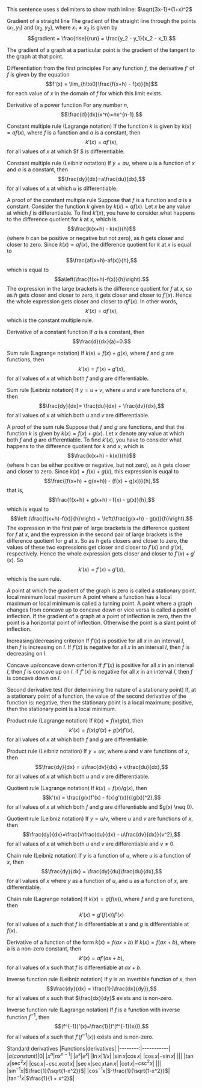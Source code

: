 This sentence uses `$` delimiters to show math inline:  $\sqrt{3x-1}+(1+x)^2$

Gradient of a straight line
The gradient of the straight line through the points $(x_1, y_1)$ and $(x_2, y_2)$, where $x_1 \neq x_2$ is given by
$$gradient = \frac{rise}{run} = \frac{y_2 - y_1}{x_2 - x_1}.$$

The gradient of a graph at a particular point is the gradient of the tangent to the graph  at that point.

Differentiation from the first principles
For any function $f$, the derivative $f'$ of $f$ is given by the equation
$$f'(x) = \lim_{h\to0}\frac{f(x+h) - f(x)}{h}$$
for each value of $x$ in the domain of $f$ for which this limit exists.

Derivative of a power function
For any number $n$,
$$\frac{d}{dx}(x^n)=nx^{n-1}.$$

Constant multiple rule (Lagrange notation)
If the function $k$ is given by $k(x) = af(x)$, where $f$ is a function and $a$ is a constant, then
$$k'(x)  = af'(x),$$
for all values of $x$ at which $f $ is differentiable.

Constant multiple rule (Leibniz notation)
If $y = au$, where $u$ is a function of $x$ and $a$ is a constant, then
$$\frac{dy}{dx}=a\frac{du}{dx},$$
for all values of $x$ at which $u$ is differentiable. 

A proof of the constant multiple rule
Suppose that $f$ is a function and $a$ is a constant. Consider the function $k$ given by $k(x)=af(x)$. Let $x$ be any value at which $f$ is differentiable. To find $k'(x)$, you have to consider what happens  to the difference quotient for $k$ at $x$, which is
$$\frac{k(x+h) - k(x)}{h}$$
(where $h$ can be positive or negative but not zero), as $h$ gets closer and closer to zero. Since $k(x)=af(x)$, the difference quotient for $k$ at $x$ is equal to 
$$\frac{af(x+h)-af(x)}{h},$$
which is equal to
$$a\left(\frac{f(x+h)-f(x)}{h}\right).$$
The expression in the large brackets is the difference quotient for $f$ at $x$, so as $h$ gets closer and closer to zero, it gets closer and closer to $f'(x)$. Hence the whole expression gets closer and closer to $af'(x)$. In other words,
$$k'(x) = af'(x),$$
which is the constant multiple rule.

Derivative of a constant function
If $a$ is a constant, then
$$\frac{d}{dx}(a)=0.$$

Sum rule (Lagrange notation)
If $k(x) = f(x) + g(x)$, where $f$ and $g$ are functions, then
$$k'(x) = f'(x) + g'(x),$$
for all values of $x$ at which both $f$ and $g$ are differentiable.

Sum rule (Leibniz notation)
If $y = u + v$, where $u$ and $v$ are functions of $x$, then
$$\frac{dy}{dx}= \frac{du}{dx} + \frac{dv}{dx},$$
for all values of $x$ at which both $u$ and $v$ are differentiable.

A proof of the sum rule
Suppose that $f$ and $g$ are functions, and that the function $k$ is given by $k(x) = f(x) + g(x)$. Let $x$ denote any value at which both $f$ and $g$ are differentiable. To find $k'(x)$, you have to consider what happens to the difference quotient for $k$ and $x$, which is
$$\frac{k(x+h) - k(x)}{h}$$
(where $h$ can be either positive or negative, but not zero), as $h$ gets closer and closer to zero. Since $k(x) = f(x) + g(x)$, this expression is euqal to 
$$\frac{(f(x+h) + g(x+h)) - (f(x) + g(x))}{h},$$
that is,
$$\frac{f(x+h) + g(x+h) - f(x) - g(x)}{h},$$
which is equal to
$$\left (\frac{f(x+h)-f(x)}{h}\right) + \left(\frac{g(x+h) - g(x)}{h}\right).$$
The expression in the first pair of large brackets is the difference quotient for $f$ at $x$, and the expression in the second pair of large brackets is the difference quotient for $g$ at $x$. So as $h$ gets closers and closer to zero, the values of these two expressions get closer and closer to $f'(x)$ and $g'(x)$, respectively. Hence the whole expression gets closer and closer to $f'(x) + g'(x)$. So
$$k'(x) = f'(x) + g'(x),$$
which is the sum rule.

A point at which the gradient of the graph is zero is called a stationary point.
local minimum
local maximum
A point where a function has a local maximum or local minimum is called a turning point.
A point where a graph changes from concave up to concave down or vice versa is called a point of inflection.
If the gradient of a graph at a point of inflection is zero, then the point is a horizontal point of inflection. Otherwise the point is a slant point of inflection.

Increasing/decreasing criterion
If $f'(x)$ is positive for all $x$ in an interval $I$, then $f$ is increasing on $I$.
If $f'(x)$ is negative for all $x$ in an interval $I$, then $f$ is decreasing on $I$.

Concave up/concave down criterion
If $f''(x)$ is positive for all $x$ in an interval $I$, then $f$ is concave up on $I$.
if $f''(x)$ is negative for all $x$ in an interval $I$, then $f$ is concave down on $I$.

Second derivative test (for determining the nature of a stationary point)
If, at a stationary point of a function, the value of the second derivative of the function is:
negative, then the stationary point is a local maximum;
positive, then the stationary point is a local minimum.

Product rule (Lagrange notation)
If $k(x) = f(x)g(x)$, then
$$k'(x) = f(x)g'(x) + g(x)f'(x),$$
for all values of $x$ at which both $f$ and $g$ are differentiable.

Product rule (Leibniz notation)
If $y = uv$, where $u$ and $v$ are functions of $x$, then
$$\frac{dy}{dx} = u\frac{dv}{dx} + v\frac{du}{dx},$$
for all values of $x$ at which both $u$ and $v$ are differentiable.

Quotient rule (Lagrange notation)
If $k(x) = f(x)/g(x)$, then
$$k'(x) = \frac{g(x)f'(x) - f(x)g'(x)}{(g(x))^2},$$
for all values of $x$ at which both $f$ and $g$ are differentiable and $g(x) \neq 0\).

Quotient rule (Leibniz notation)
If $y=u/v$, where $u$ and $v$ are functions of $x$, then
$$\frac{dy}{dx}=\frac{v\frac{du}{dx} - u\frac{dv}{dx}}{v^2},$$
for all values of $x$ at which both $u$ and $v$ are differentiable and $v \neq 0$.

Chain rule (Leibniz notation)
If $y$ is a function of $u$, where $u$ is a function of $x$, then
$$\frac{dy}{dx} = \frac{dy}{du}\frac{du}{dx},$$
for all values of $x$ where $y$ as a function of $u$, and $u$ as a function of $x$, are differentiable.

Chain rule (Lagrange notation)
If $k(x) = g(f(x))$, where $f$ and $g$ are functions, then
$$k'(x) = g'(f(x))f'(x)$$
for all values of $x$ such that $f$ is differentiable at $x$ and $g$ is differentiable at $f(x)$.

Derivative of a function of the form $k(x) = f(ax + b)$
If $k(x) = f(ax + b)$, where a is a non-zero constant, then
$$k'(x) = af'(ax + b),$$
for all values of $x$ such that $f$ is differentiable at $ax + b$.

Inverse function rule (Leibniz notation)
If $y$ is an invertible function of $x$, then
$$\frac{dy}{dx} = \frac{1}{\frac{dx}{dy}},$$
for all values of $x$ such that $\frac{dx}{dy}$ exists and is non-zero.

Inverse function rule (Lagrange notation)
If $f$ is a function with inverse function $f^{-1}$, then
$$(f^{-1})'(x)=\frac{1}{f'(f^{-1}(x))},$$
for all values of $x$ such that $f'(f^{-1}(x))$ exists and is non-zero.

Standard derivatives
|Functions|derivatives|
|--------:|-----------|
|$a (constant)$|$0$|
|$x^n$|$nx^{n-1}$|
|$e^x$|$e^x$|
|$\ln x$|$1/x$|
|$\sin x$|$\cos x$|
|$\cos x$|$-\sin x$|
|||
|$\tan x$|$\sec^2 x$|
|$\csc x$|$-\csc x\cot x$|
|$\sec x$|$\sec x \tan x$|
|$\cot x$|$-\csc^2 x$|
|||
|$\sin^{-1} x$|$\frac{1}{\sqrt{1-x^2}}$|
|$\cos^{-1} x$|$-\frac{1}{\sqrt{1-x^2}}$|
|$\tan^{-1} x$|$\frac{1}{1 + x^2}$|

